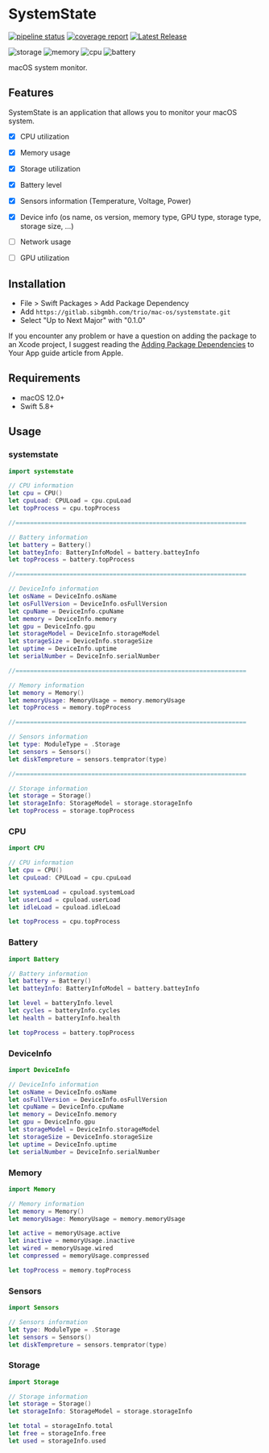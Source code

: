 # SystemState

[![pipeline status](https://gitlab.sibgmbh.com/trio/mac-os/systemstate/badges/develop/pipeline.svg?ignore_skipped=true)](https://gitlab.sibgmbh.com/trio/mac-os/systemstate/-/commits/develop)
[![coverage report](https://gitlab.sibgmbh.com/trio/mac-os/systemstate/badges/develop/coverage.svg)](https://gitlab.sibgmbh.com/trio/mac-os/systemstate/-/commits/develop)
[![Latest Release](https://gitlab.sibgmbh.com/trio/mac-os/systemstate/-/badges/release.svg)](https://gitlab.sibgmbh.com/trio/mac-os/systemstate/-/releases)

![storage](./Assets/storage.png)
![memory](./Assets/memory.png)
![cpu](./Assets/cpu.png)
![battery](./Assets/battery.png)

macOS system monitor.
## Features
SystemState is an application that allows you to monitor your macOS system.

- [x] CPU utilization
- [x] Memory usage
- [x] Storage utilization
- [x] Battery level
- [x] Sensors information (Temperature, Voltage, Power)
- [x] Device info (os name, os version, memory type, GPU type, storage type, storage size, ...)
- [ ] Network usage
- [ ] GPU utilization


## Installation

- File > Swift Packages > Add Package Dependency
- Add `https://gitlab.sibgmbh.com/trio/mac-os/systemstate.git`
- Select "Up to Next Major" with "0.1.0"

If you encounter any problem or have a question on adding the package to an Xcode project, I suggest reading the [Adding Package Dependencies](https://developer.apple.com/documentation/xcode/adding_package_dependencies_to_your_app) to Your App guide article from Apple.

## Requirements
- macOS 12.0+ 
- Swift 5.8+

## Usage

### systemstate
 ```swift
import systemstate

// CPU information
let cpu = CPU()
let cpuLoad: CPULoad = cpu.cpuLoad
let topProcess = cpu.topProcess
 
//================================================================

// Battery information
let battery = Battery()
let batteyInfo: BatteryInfoModel = battery.batteyInfo
let topProcess = battery.topProcess

//================================================================

// DeviceInfo information
let osName = DeviceInfo.osName
let osFullVersion = DeviceInfo.osFullVersion
let cpuName = DeviceInfo.cpuName
let memory = DeviceInfo.memory
let gpu = DeviceInfo.gpu
let storageModel = DeviceInfo.storageModel
let storageSize = DeviceInfo.storageSize
let uptime = DeviceInfo.uptime
let serialNumber = DeviceInfo.serialNumber

//================================================================

// Memory information
let memory = Memory()
let memoryUsage: MemoryUsage = memory.memoryUsage
let topProcess = memory.topProcess

//================================================================

// Sensors information
let type: ModuleType = .Storage
let sensors = Sensors()
let diskTempreture = sensors.temprator(type)

//================================================================

// Storage information
let storage = Storage()
let storageInfo: StorageModel = storage.storageInfo
let topProcess = storage.topProcess

```

### CPU
 ```swift
import CPU

// CPU information
let cpu = CPU()
let cpuLoad: CPULoad = cpu.cpuLoad

let systemLoad = cpuload.systemLoad
let userLoad = cpuload.userLoad
let idleLoad = cpuload.idleLoad

let topProcess = cpu.topProcess
 
```

### Battery
 ```swift
import Battery

// Battery information
let battery = Battery()
let batteyInfo: BatteryInfoModel = battery.batteyInfo

let level = batteryInfo.level
let cycles = batteryInfo.cycles
let health = batteryInfo.health

let topProcess = battery.topProcess
 
```

### DeviceInfo
 ```swift
import DeviceInfo

// DeviceInfo information
let osName = DeviceInfo.osName
let osFullVersion = DeviceInfo.osFullVersion
let cpuName = DeviceInfo.cpuName
let memory = DeviceInfo.memory
let gpu = DeviceInfo.gpu
let storageModel = DeviceInfo.storageModel
let storageSize = DeviceInfo.storageSize
let uptime = DeviceInfo.uptime
let serialNumber = DeviceInfo.serialNumber
 
```

### Memory
 ```swift
import Memory

// Memory information
let memory = Memory()
let memoryUsage: MemoryUsage = memory.memoryUsage

let active = memoryUsage.active
let inactive = memoryUsage.inactive
let wired = memoryUsage.wired
let compressed = memoryUsage.compressed

let topProcess = memory.topProcess
 
```

### Sensors
 ```swift
import Sensors

// Sensors information
let type: ModuleType = .Storage
let sensors = Sensors()
let diskTempreture = sensors.temprator(type)
 
```

### Storage
 ```swift
import Storage

// Storage information
let storage = Storage()
let storageInfo: StorageModel = storage.storageInfo

let total = storageInfo.total
let free = storageInfo.free
let used = storageInfo.used
 
```
